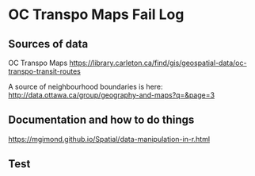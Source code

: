 # OC Transpo Maps Fail Log

## Sources of data
OC Transpo Maps
https://library.carleton.ca/find/gis/geospatial-data/oc-transpo-transit-routes

A source of neighbourhood boundaries is here:
http://data.ottawa.ca/group/geography-and-maps?q=&page=3

## Documentation and how to do things
https://mgimond.github.io/Spatial/data-manipulation-in-r.html

## Test
